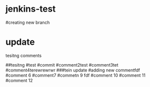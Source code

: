 # jenkins-test
#creating new branch
# update
tesitng comments

##tesitng
#test
#commit
#comment2test
#comment3tet
#comment4terewrewrwr
###tein
update
#adding new commentfdf
#comment 6
#comment7
#commetn 9
fdf
#comment 10
#comment 11
#comment 12
